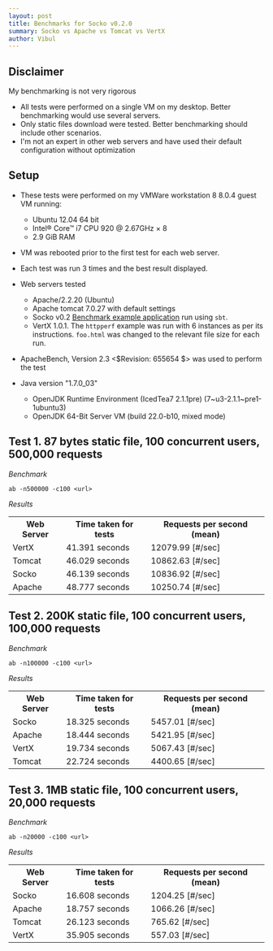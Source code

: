 ```yaml
---
layout: post
title: Benchmarks for Socko v0.2.0
summary: Socko vs Apache vs Tomcat vs VertX
author: Vibul
---
```


## Disclaimer
My benchmarking is not very rigorous
 - All tests were performed on a single VM on my desktop. Better benchmarking would use several servers.
 - Only static files download were tested. Better benchmarking should include other scenarios.
 - I'm not an expert in other web servers and have used their default configuration without optimization 

## Setup
 - These tests were performed on my VMWare workstation 8 8.0.4 guest VM running:
   - Ubuntu 12.04 64 bit
   - Intel® Core™ i7 CPU 920 @ 2.67GHz × 8 
   - 2.9 GiB RAM

 - VM was rebooted prior to the first test for each web server.

 - Each test was run 3 times and the best result displayed.

 - Web servers tested
   - Apache/2.2.20 (Ubuntu)
   - Apache tomcat 7.0.27 with default settings
   - Socko v0.2 [Benchmark example application](https://github.com/mashupbots/socko/tree/master/socko-examples/src/main/scala/org/mashupbots/socko/examples/benchmark)
     run using `sbt`.
   - VertX 1.0.1. The `httpperf` example was run with 6 instances as per its instructions. `foo.html` was changed to the
     relevant file size for each run.
   
 - ApacheBench, Version 2.3 <$Revision: 655654 $> was used to perform the test
 
 - Java version "1.7.0_03"
   - OpenJDK Runtime Environment (IcedTea7 2.1.1pre) (7~u3-2.1.1~pre1-1ubuntu3)
   - OpenJDK 64-Bit Server VM (build 22.0-b10, mixed mode)
 
 
## Test 1. 87 bytes static file, 100 concurrent users, 500,000 requests

*Benchmark*

`ab -n500000 -c100 <url>`

*Results*
<table class="code">
  <tr>
    <th>Web Server</th>
    <th>Time taken for tests</th>
    <th>Requests per second (mean)</th>
  </tr>
  <tr>
    <td>VertX</td>
    <td>41.391 seconds</td>
    <td>12079.99 [#/sec] </td>
  </tr>
  <tr>
    <td>Tomcat</td>
    <td>46.029 seconds</td>
    <td>10862.63 [#/sec] </td>
  </tr>
  <tr>
    <td>Socko</td>
    <td>46.139 seconds</td>
    <td>10836.92 [#/sec] </td>
  </tr>
  <tr>
    <td>Apache</td>
    <td>48.777 seconds</td>
    <td>10250.74 [#/sec] </td>
  </tr>
</table>


## Test 2. 200K static file, 100 concurrent users, 100,000 requests

*Benchmark*

`ab -n100000 -c100 <url>`

*Results*
<table class="code">
  <tr>
    <th>Web Server</th>
    <th>Time taken for tests</th>
    <th>Requests per second (mean)</th>
  </tr>
  <tr>
    <td>Socko</td>
    <td>18.325 seconds</td>
    <td>5457.01 [#/sec] </td>
  </tr>
  <tr>
    <td>Apache</td>
    <td>18.444 seconds</td>
    <td>5421.95 [#/sec] </td>
  </tr>
  <tr>
    <td>VertX</td>
    <td>19.734 seconds</td>
    <td>5067.43 [#/sec] </td>
  </tr>
  <tr>
    <td>Tomcat</td>
    <td>22.724 seconds</td>
    <td>4400.65 [#/sec] </td>
  </tr>
</table>


## Test 3. 1MB static file, 100 concurrent users, 20,000 requests

*Benchmark*

`ab -n20000 -c100 <url>`

*Results*
<table class="code">
  <tr>
    <th>Web Server</th>
    <th>Time taken for tests</th>
    <th>Requests per second (mean)</th>
  </tr>
  <tr>
    <td>Socko</td>
    <td>16.608 seconds</td>
    <td>1204.25 [#/sec] </td>
  </tr>
  <tr>
    <td>Apache</td>
    <td>18.757 seconds</td>
    <td>1066.26 [#/sec] </td>
  </tr>
  <tr>
    <td>Tomcat</td>
    <td>26.123 seconds</td>
    <td>765.62 [#/sec] </td>
  </tr>
  <tr>
    <td>VertX</td>
    <td>35.905 seconds</td>
    <td>557.03 [#/sec] </td>
  </tr>
</table>







